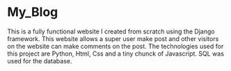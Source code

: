 # My_Blog
This is a fully functional website I created from scratch using the Django framework.
This website allows a super user make post and other visitors on the website can make comments on the post.
The technologies used for this project are Python, Html, Css and a tiny chunck of Javascript. SQL was used for the database.
